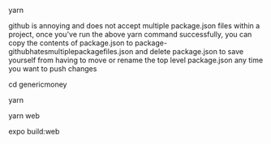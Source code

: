 yarn

github is annoying and does not accept multiple package.json files within a project, once you've run the above yarn command successfully, you can copy the contents of package.json to package-githubhatesmultiplepackagefiles.json and delete package.json to save yourself from having to move or rename the top level package.json any time you want to push changes 

cd genericmoney

yarn

yarn web

expo build:web